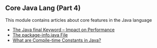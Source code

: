 ## Core Java Lang (Part 4)

This module contains articles about core features in the Java language

- [The Java final Keyword – Impact on Performance](https://www.baeldung.com/java-final-performance)
- [The package-info.java File](https://www.baeldung.com/java-package-info)
- [What are Compile-time Constants in Java?](https://www.baeldung.com/java-compile-time-constants)
